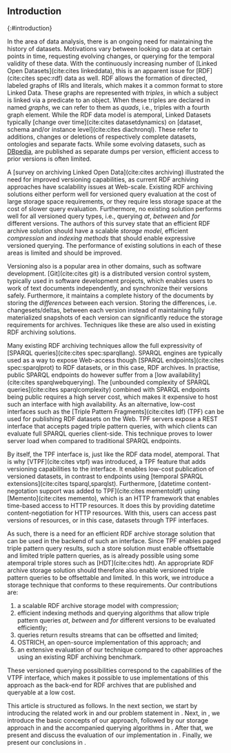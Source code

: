 ## Introduction
{:#introduction}

In the area of data analysis,
there is an ongoing need for maintaining the history of datasets.
Motivations vary between looking up data at certain points in time,
requesting evolving changes,
or querying for the temporal validity of these data.
With the continuously increasing number of [Linked Open Datasets](cite:cites linkeddata),
this is an apparent issue for [RDF](cite:cites spec:rdf) data as well.
RDF allows the formation of directed, labeled graphs of IRIs and literals, which makes it a common format to store Linked Data.
These graphs are represented with _triples_, in which a subject is linked via a predicate to an object.
When these triples are declared in named _graphs_, we can refer to them as _quads_, i.e., triples with a fourth graph element.
While the RDF data model is atemporal, Linked Datasets typically [change over time](cite:cites datasetdynamics) on
[dataset, schema and/or instance level](cite:cites diachronql). These refer to additions,
changes or deletions of respectively complete datasets, ontologies and separate facts.
While some evolving datasets, such as [DBpedia](dbpedia),
are published as separate dumps per version,
efficient access to prior versions is often limited.

A [survey on archiving Linked Open Data](cite:cites archiving) illustrated the need for improved versioning capabilities,
as current RDF archiving approaches have scalability issues at Web-scale.
Existing RDF archiving solutions either perform well for versioned query evaluation at the cost of large storage space requirements,
or they require less storage space at the cost of slower query evaluation.
Furthermore, no existing solution performs well for all versioned query types, i.e., querying *at*, *between* and *for* different versions.
The authors of this survey state that an efficient RDF archive solution should have a scalable *storage model*,
efficient *compression* and *indexing methods* that should enable expressive versioned querying.
The performance of existing solutions in each of these areas is limited and should be improved.

Versioning also is a popular area in other domains, such as software development.
[Git](cite:cites git) is a distributed version control system, typically used in software development projects,
which enables users to work of text documents independently, and synchronize their versions safely.
Furthermore, it maintains a complete history of the documents by storing the *differences* between each version.
Storing the differences, i.e. changesets/deltas, between each version instead of maintaining fully materialized snapshots of each version
can significantly reduce the storage requirements for archives.
Techniques like these are also used in existing RDF archiving solutions.

Many existing RDF archiving techniques allow the full expressivity of [SPARQL queries](cite:cites spec:sparqllang).
SPARQL engines are typically used as a way to expose Web-access though [SPARQL endpoints](cite:cites spec:sparqlprot)
to RDF datasets, or in this case, RDF archives.
In practise, public SPARQL endpoints do however suffer from a [low availability](cite:cites sparqlwebquerying).
The [unbounded complexity of SPARQL queries](cite:cites sparqlcomplexity) combined
with SPARQL endpoints being public requires a high server cost,
which makes it expensive to host such an interface with high availability.
As an alternative, low-cost interfaces such as the [Triple Pattern Fragments](cite:cites ldf) (TPF) can be used for publishing RDF datasets on the Web.
TPF servers expose a REST interface that accepts paged triple pattern queries,
with which clients can evaluate full SPARQL queries client-side.
This technique proves to lower server load when compared to traditional SPARQL endpoints.

By itself, the TPF interface is, just like the RDF data model, atemporal.
That is why [VTPF](cite:cites vtpf) was introduced, a TPF feature that adds versioning capabilities to the interface.
It enables low-cost publication of versioned datasets, in contrast to endpoints using [temporal SPARQL extensions](cite:cites tsparql,sparqlst).
Furthermore, [datetime content-negotation support was added to TPF](cite:cites mementoldf) using [Memento](cite:cites memento),
which is an HTTP framework that enables time-based access to HTTP resources.
It does this by providing datetime content-negotiation for HTTP resources.
With this, users can access past versions of resources, or in this case, datasets through TPF interfaces.

As such, there is a need for an efficient RDF archive storage solution that can be used in the backend of such an interface.
Since TPF enables paged triple pattern query results, such a store solution must enable offsettable and limited triple pattern queries,
as is already possible using some atemporal triple stores such as [HDT](cite:cites hdt).
An appropriate RDF archive storage solution should therefore also enable versioned triple pattern queries to be offsettable and limited.
In this work, we introduce a storage technique that conforms to these requirements.
Our contributions are:

1. a scalable RDF archive storage model with compression;
2. efficient indexing methods and querying algorithms that allow triple pattern queries *at*, *between* and *for* different versions to be evaluated efficiently;
3. queries return results streams that can be offsetted and limited;
4. OSTRICH, an open-source implementation of this approach; and
5. an extensive evaluation of our technique compared to other approaches using an existing RDF archiving benchmark.

These versioned querying possibilities correspond to the capabilities of the VTPF interface,
which makes it possible to use implementations of this approach as the back-end for RDF archives that are published and queryable at a low cost.

This article is structured as follows.
In the next section, we start by introducing the related work in [](#related-work) and our problem statement in [](#problem-statement).
Next, in [](#fundamentals), we introduce the basic concepts of our approach,
followed by our storage approach in [](#storage) and the accompanied querying algorithms in [](#querying).
After that, we present and discuss the evaluation of our implementation in [](#evaluation).
Finally, we present our conclusions in [](#conclusions).
